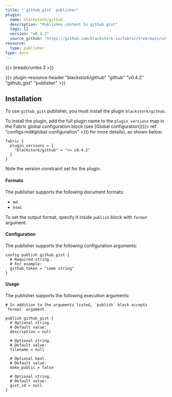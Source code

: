 ```yaml
---
title: "`github_gist` publisher"
plugin:
  name: blackstork/github
  description: "Publishes content to github gist"
  tags: []
  version: "v0.4.2"
  source_github: "https://github.com/blackstork-io/fabric/tree/main/internal/github/"
resource:
  type: publisher
type: docs
---
```


{{< breadcrumbs 2 >}}

{{< plugin-resource-header "blackstork/github" "github" "v0.4.2" "github_gist" "publisher" >}}

## Installation

To use `github_gist` publisher, you must install the plugin `blackstork/github`.

To install the plugin, add the full plugin name to the `plugin_versions` map in the Fabric global configuration block (see [Global configuration]({{< ref "configs.md#global-configuration" >}}) for more details), as shown below:

```hcl
fabric {
  plugin_versions = {
    "blackstork/github" = ">= v0.4.2"
  }
}
```

Note the version constraint set for the plugin.

#### Formats

The publisher supports the following document formats:

- `md`
- `html`

To set the output format, specify it inside `publish` block with `format` argument.


#### Configuration

The publisher supports the following configuration arguments:

```hcl
config publish github_gist {
  # Required string.
  # For example:
  github_token = "some string"
}

```

#### Usage

The publisher supports the following execution arguments:

```hcl
# In addition to the arguments listed, `publish` block accepts `format` argument.

publish github_gist {
  # Optional string.
  # Default value:
  description = null

  # Optional string.
  # Default value:
  filename = null

  # Optional bool.
  # Default value:
  make_public = false

  # Optional string.
  # Default value:
  gist_id = null
}

```

